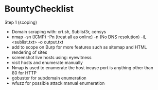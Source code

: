 # BountyChecklist

Step 1 (scoping)
- Domain scraping with: crt.sh, Sublist3r, censys
- nmap -sn (ICMP) -Pn (treat all as online) -n (No DNS resolution) -iL <sublist.txt> -o output.txt
- add to scope on Burp for more features such as sitemap and HTML rendering of sites
- screenshot live hosts using: eyewitness
- visit hosts and enumerate manually
- Nmap is used to enumerate the host incase port is anything other than 80 for HTTP
- gobuster for subdomain enumeration
- wfuzz for possible attack manual enumeration
